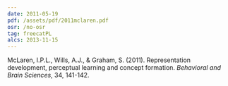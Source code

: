 ```yaml
---
date: 2011-05-19
pdf: /assets/pdf/2011mclaren.pdf
osr: /no-osr
tag: freecatPL
alcs: 2013-11-15
---
```


McLaren, I.P.L., Wills, A.J., & Graham, S. (2011). Representation development, perceptual learning and concept formation. _Behavioral and Brain Sciences_, 34, 141-142. 


